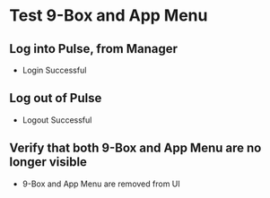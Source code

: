 # Test 9-Box and App Menu

## Log into Pulse, from Manager

* Login Successful

## Log out of Pulse

* Logout Successful

## Verify that both 9-Box and App Menu are no longer visible

* 9-Box and App Menu are removed from UI

